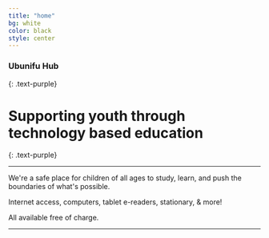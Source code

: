 ```yaml
---
title: "home"
bg: white
color: black
style: center
---
```


### **Ubunifu Hub**
{: .text-purple}

<span class="fa-stack subtlecircle" style="font-size:100px; background:rgba(255,166,0,0.1)">
  <i class="fa fa-circle fa-stack-2x text-white"></i>
  <i class="fa fa-book fa-stack-1x text-orange"></i>
</span>

# Supporting youth through technology based education
{: .text-purple}

-------------------------
We're a safe place for children of all ages to study, learn, and push the boundaries of what's possible.



Internet access,  computers, tablet e-readers,  stationary, & more!

All available free of charge.

-------------------------


